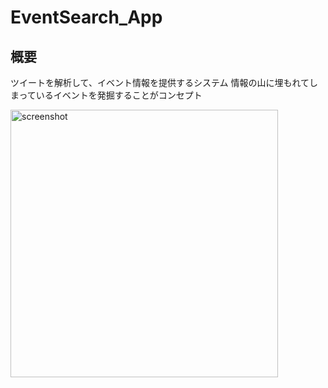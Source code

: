 # EventSearch_App
## 概要
ツイートを解析して、イベント情報を提供するシステム
情報の山に埋もれてしまっているイベントを発掘することがコンセプト


<img width="428" alt="screenshot" src="https://user-images.githubusercontent.com/21329786/32265786-da8b81a2-bf27-11e7-9953-9c1bcd1d12e5.png">
